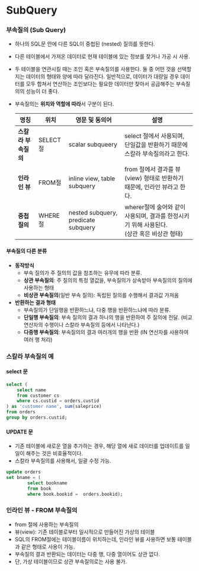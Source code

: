 # SubQuery

### 부속질의 (Sub Query)

- 하나의 SQL문 안에 다른 SQL이 중첩된 (nested) 질의를 뜻한다.

- 다른 테이블에서 가져온 데이터로 현재 테이블에 있는 정보를 찾거나 가공 시 사용.

- 두 테이블을 연관시킬 때는 조인 혹은 부속질의를 사용한다. 둘 중 어떤 것을 선택할지는
  데이터의 형태와 양에 따라 달라진다. 일반적으로, 데이터가 대량일 경우 데이터를 모두 합쳐서 연산하는 조인보다는
  필요한 데이터만 찾아서 공급해주는 부속질의의 성능이 더 좋다.

- 부속질의는 **위치와 역할에 따라**서 구분이 된다.

  | 명칭                | 위치      | 영문 및 동의어                      | 설명                                                         |
  | ------------------- | --------- | ----------------------------------- | ------------------------------------------------------------ |
  | **스칼라 부속질의** | SELECT 절 | scalar subqueery                    | select 절에서 사용되며, 단일값을 반환하기 때문에 스칼라 부속질의라고 한다. |
  | **인라인 뷰**       | FROM절    | inline view, table subquery         | from 절에서 결과를 뷰(view) 형태로 반환하기 때문에, 인라인 뷰라고 한다. |
  | **중첩질의**        | WHERE절   | nested subquery, predicate subquery | wherer절에 술어와 같이 사용되며, 결과를 한정시키기 위해 사용된다. <br />(상관 혹은 비상관 형태) |

  

#### 부속질의 다른 분류

* **동작방식**
  * 부속 질의가 주 질의의 값을 참조하는 유무에 따라 분류.
  * **상관 부속질의**: 주 질의의 특정 열값을, 부속질의가 상속받아 부속질의의 질의에 사용하는 형태
  * **비상관 부속질의**(일반 부속 질의): 독립된 질의를 수행해서 결과값 가져옴
* **반환하는 결과 형태**
  * 부속질의가 단일행을 반환하느냐, 다중 행을 반환하느냐에 따라 분류.
  * **단일행 부속질의**: 부속 질의의 결과 하나의 행을 반환하여 주 질의에 전달. (비교 연산자의 수행이나 스칼라 부속질의 등에서 나타난다.)
  * **다중행 부속질의**: 부속질의의 결과 여러개의 행을 반환 (IN 연산자를 사용하여 여러 행 처리)





### 스칼라 부속질의 예

#### select 문

```sql
select (
	select name
    from customer cs
    where cs.custid = orders.custid
) as 'customer name', sum(saleprice)
from orders
group by orders.custid;
```



#### UPDATE 문

* 기존 테이블에 새로운 열을 추가하는 경우, 해당 열에 새로 데이터를 업데이트를 일일이 해주는 것은 비효율적이다.
* 스칼라 부속질의를 사용해서, 일괄 수정 가능.

```sql
update orders
set bname = (
		select bookname
		from book
        where book.bookid =  orders.bookid);
```







### 인라인 뷰 - FROM 부속질의

* from 절에 사용하는 부속질의
* 뷰(view): 기존 테이블로부터 일시적으로 만들어진 가상의 테이블
* SQL의 FROM절에는 테이블이름이 위치하는데, 인라인 뷰를 사용하면 보통 테이블과 같은 형태로 사용이 가능.
* 부속질의 결과 반환되는 데이터는 다중 행, 다중 열이어도 상관 없다.
* 단, 가상 테이블이므로 상관 부속질의로는 사용 불가.